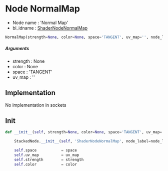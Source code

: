 # Node NormalMap

- Node name : 'Normal Map'
- bl_idname : [ShaderNodeNormalMap](https://docs.blender.org/api/current/bpy.types.ShaderNodeNormalMap.html)


``` python
NormalMap(strength=None, color=None, space='TANGENT', uv_map='', node_label=None, node_color=None)
```
##### Arguments

- strength : None
- color : None
- space : 'TANGENT'
- uv_map : ''

## Implementation

No implementation in sockets

## Init

``` python
def __init__(self, strength=None, color=None, space='TANGENT', uv_map='', node_label=None, node_color=None):

    StackedNode.__init__(self, 'ShaderNodeNormalMap', node_label=node_label, node_color=node_color)

    self.space           = space
    self.uv_map          = uv_map
    self.strength        = strength
    self.color           = color
```
